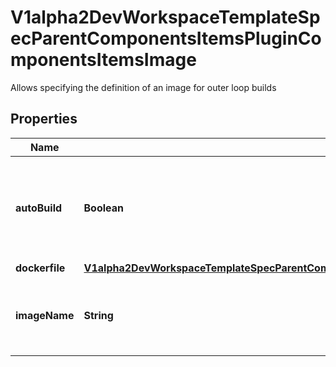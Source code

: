 

# V1alpha2DevWorkspaceTemplateSpecParentComponentsItemsPluginComponentsItemsImage

Allows specifying the definition of an image for outer loop builds
## Properties

Name | Type | Description | Notes
------------ | ------------- | ------------- | -------------
**autoBuild** | **Boolean** | Defines if the image should be built during startup.  Default value is &#x60;false&#x60; |  [optional]
**dockerfile** | [**V1alpha2DevWorkspaceTemplateSpecParentComponentsItemsPluginComponentsItemsImageDockerfile**](V1alpha2DevWorkspaceTemplateSpecParentComponentsItemsPluginComponentsItemsImageDockerfile.md) |  |  [optional]
**imageName** | **String** | Name of the image for the resulting outerloop build |  [optional]



